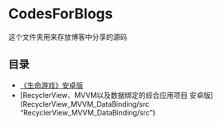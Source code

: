 # CodesForBlogs
这个文件夹用来存放博客中分享的源码

## 目录

- [《生命游戏》安卓版](Game_Of_Life/README.md "Game_Of_Life/README.md")
- [RecyclerView、MVVM以及数据绑定的综合应用项目 安卓版](RecyclerView_MVVM_DataBinding/src “RecyclerView_MVVM_DataBinding/src”)
